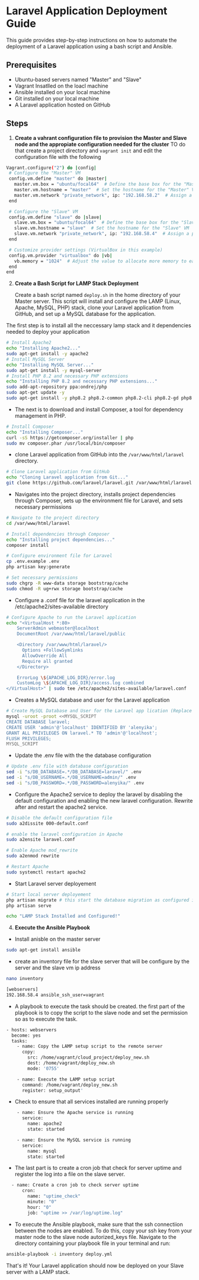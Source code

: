# Laravel Application Deployment Guide

This guide provides step-by-step instructions on how to automate the deployment of a Laravel application using a bash script and Ansible.

## Prerequisites

- Ubuntu-based servers named "Master" and "Slave"
- Vagrant Insatlled on the loacl machine
- Ansible installed on your local machine
- Git installed on your local machine
- A Laravel application hosted on GitHub

## Steps
1. **Create a vahrant configuration file to provision the Master and Slave node and the appropiate configuration needed for the cluster**
TO do that create a project directory and ```vagrant init``` and edit the configuration file with the following
 ```bash
 Vagrant.configure("2") do |config|
  # Configure the "Master" VM
  config.vm.define "master" do |master|
    master.vm.box = "ubuntu/focal64"  # Define the base box for the "Master" VM
    master.vm.hostname = "master"  # Set the hostname for the "Master" VM
    master.vm.network "private_network", ip: "192.168.58.2"  # Assign a private network IP to the "Master" VM
  end

  # Configure the "Slave" VM
  config.vm.define "slave" do |slave|
    slave.vm.box = "ubuntu/focal64"  # Define the base box for the "Slave" VM
    slave.vm.hostname = "slave"  # Set the hostname for the "Slave" VM
    slave.vm.network "private_network", ip: "192.168.58.4"  # Assign a private network IP to the "Slave" VM
  end

  # Customize provider settings (VirtualBox in this example)
  config.vm.provider "virtualbox" do |vb|
    vb.memory = "1024"  # Adjust the value to allocate more memory to each VM
  end
end
 ```

2. **Create a Bash Script for LAMP Stack Deployment**

    Create a bash script named `deploy.sh` in the home directory of your Master server. This script will install and configure the LAMP (Linux, Apache, MySQL, PHP) stack, clone your Laravel application from GitHub, and set up a MySQL database for the application.

The first step is to install all the neccessary lamp stack and it dependencies needed to deploy your application
```bash
# Install Apache2
echo "Installing Apache2..."
sudo apt-get install -y apache2
# Install MySQL Server
echo "Installing MySQL Server..."
sudo apt-get install -y mysql-server
# Install PHP 8.2 and necessary PHP extensions
echo "Installing PHP 8.2 and necessary PHP extensions..."
sudo add-apt-repository ppa:ondrej/php
sudo apt-get update -y
sudo apt-get install -y php8.2 php8.2-common php8.2-cli php8.2-gd php8.2-curl php8.2-mysql php8.2-zip php-xml
```

- The next is to download and install Composer, a tool for dependency management in PHP.
```bash
# Install Composer
echo "Installing Composer..."
curl -sS https://getcomposer.org/installer | php
sudo mv composer.phar /usr/local/bin/composer
```
- clone Laravel application from GitHub into the `/var/www/html/laravel` directory.
```bash
# Clone Laravel application from GitHub
echo "Cloning Laravel application from Git..."
git clone https://github.com/laravel/laravel.git /var/www/html/laravel
```
- Navigates into the project directory, installs project dependencies through Composer, sets up the environment file for Laravel, and sets necessary permissions
```bash
# Navigate to the project directory
cd /var/www/html/laravel

# Install dependencies through Composer
echo "Installing project dependencies..."
composer install

# Configure environment file for Laravel
cp .env.example .env
php artisan key:generate

# Set necessary permissions
sudo chgrp -R www-data storage bootstrap/cache
sudo chmod -R ug+rwx storage bootstrap/cache
```
- Configure a .conf file for the laravel application in the /etc/apache2/sites-available directory
```bash
# Configure Apache to run the Laravel application
echo "<VirtualHost *:80>
    ServerAdmin webmaster@localhost
    DocumentRoot /var/www/html/laravel/public

    <Directory /var/www/html/laravel/>
      Options +FollowSymlinks
      AllowOverride All
      Require all granted
    </Directory>

    ErrorLog \${APACHE_LOG_DIR}/error.log
    CustomLog \${APACHE_LOG_DIR}/access.log combined
</VirtualHost>" | sudo tee /etc/apache2/sites-available/laravel.conf
```

- Creates a MySQL database and user for the Laravel application

```bash
# Create MySQL Database and User for the Laravel app lication (Replace 'database_name', 'user' and 'password' with your actual database name, username and password)
mysql -uroot -proot <<MYSQL_SCRIPT
CREATE DATABASE laravel;
CREATE USER 'admin'@'localhost' IDENTIFIED BY 'alenyika';
GRANT ALL PRIVILEGES ON laravel.* TO 'admin'@'localhost';
FLUSH PRIVILEGES;
MYSQL_SCRIPT
```
- Update the .env file with the the database configuration
```bash
# Update .env file with database configuration
sed -i "s/DB_DATABASE=.*/DB_DATABASE=laravel/" .env
sed -i "s/DB_USERNAME=.*/DB_USERNAME=admin/" .env
sed -i "s/DB_PASSWORD=.*/DB_PASSWORD=alenyika/" .env
```
- Configure the Apache2 service to deploy the laravel by disabling the default configuration and enabling the new laravel configuration. Rewrite after and restart the apache2 service.

```bash
# Disable the default configuration file
sudo a2dissite 000-default.conf

# enable the laravel configuration in Apache
sudo a2ensite laravel.conf

# Enable Apache mod_rewrite
sudo a2enmod rewrite

# Restart Apache
sudo systemctl restart apache2
```
- Start Laravel server deployement
```bash
# Start local server deployement
php artisan migrate # this start the database migration as configured in the .env file and mysql settings
php artisan serve

echo "LAMP Stack Installed and Configured!"
```

4. **Execute the Ansible Playbook**
- Install anisble on the master server 
```bash
sudo apt-get install ansible
```
- create an inventory file for the slave server that will be configure by the server and the slave vm ip address
```bash
nano inventory

[webservers]
192.168.58.4 ansible_ssh_user=vagrant
```
- A playbook to execute the task should be created.
the first part of the playbook is to copy the script to the slave node and set the permission so as to execute the task.
```bash
- hosts: webservers
  become: yes
  tasks:
    - name: Copy the LAMP setup script to the remote server
      copy:
        src: /home/vagrant/cloud_project/deploy_new.sh
        dest: /home/vagrant/deploy_new.sh
        mode: '0755'

    - name: Execute the LAMP setup script
      command: /home/vagrant/deploy_new.sh
      register: setup_output'
  ``` 
- Check to ensure that all services installed are running properly
```bash
    - name: Ensure the Apache service is running
      service:
        name: apache2
        state: started

    - name: Ensure the MySQL service is running
      service:
        name: mysql
        state: started
  ``` 
 - The last part is to create a cron job that check for server uptime and register the log into a file on the slave server.
```bash
  - name: Create a cron job to check server uptime
      cron:
        name: "uptime_check"
        minute: "0"
        hour: "0"
        job: "uptime >> /var/log/uptime.log"
```
- To execute the Ansible playbook, make sure that the ssh connectiion between the nodes are enabled. To do this, copy your ssh key from your master node to the slave node autorized_keys file. 
Navigate to the directory containing your playbook file in your terminal and run:

 ```bash
 ansible-playbook -i inventory deploy.yml
 ```

That's it! Your Laravel application should now be deployed on your Slave server with a LAMP stack.

